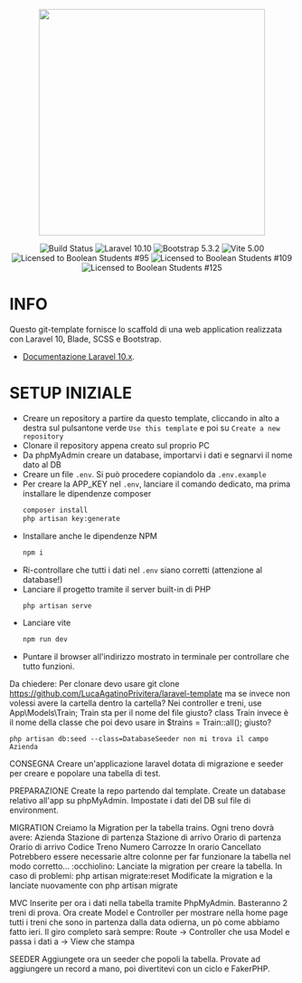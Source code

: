 <p align="center"><a href="https://laravel.com" target="_blank"><img src="https://raw.githubusercontent.com/laravel/art/master/logo-lockup/5%20SVG/2%20CMYK/1%20Full%20Color/laravel-logolockup-cmyk-red.svg" width="400"></a></p>

<p align="center">
<img src="https://img.shields.io/badge/template-tested-green" alt="Build Status">
<img src="https://img.shields.io/badge/laravel-10.10-red" alt="Laravel 10.10" />
<img src="https://img.shields.io/badge/bootstrap-5.3.2-red" alt="Bootstrap 5.3.2" />
<img src="https://img.shields.io/badge/vite-5.00-red" alt="Vite 5.00" />
<br>
<img src="https://img.shields.io/badge/license-boolean_95-blue" alt="Licensed to Boolean Students #95" />
<img src="https://img.shields.io/badge/license-boolean_109-blue" alt="Licensed to Boolean Students #109" />
<img src="https://img.shields.io/badge/license-boolean_125-blue" alt="Licensed to Boolean Students #125" />
</p>

# INFO

Questo git-template fornisce lo scaffold di una web application realizzata con Laravel 10, Blade, SCSS e Bootstrap. 

- [Documentazione Laravel 10.x](https://laravel.com/docs/10.x).

# SETUP INIZIALE

- Creare un repository a partire da questo template, cliccando in alto a destra sul pulsantone verde `Use this template` e poi su `Create a new repository`
- Clonare il repository appena creato sul proprio PC
- Da phpMyAdmin creare un database, importarvi i dati e segnarvi il nome dato al DB
- Creare un file `.env`. Si può procedere copiandolo da `.env.example`
- Per creare la APP_KEY nel `.env`, lanciare il comando dedicato, ma prima installare le dipendenze composer
	```bash
    composer install
	php artisan key:generate
	```
 - Installare anche le dipendenze NPM
	```bash
	npm i
	```
- Ri-controllare che tutti i dati nel `.env` siano corretti (attenzione al database!)
- Lanciare il progetto tramite il server built-in di PHP
	```bash
	php artisan serve
	```
- Lanciare vite
	```bash
	npm run dev
	```
- Puntare il browser all'indirizzo mostrato in terminale per controllare che tutto funzioni.


Da chiedere: 
	Per clonare devo usare git clone https://github.com/LucaAgatinoPrivitera/laravel-template ma se invece non volessi avere la cartella dentro la cartella?
	Nei controller e treni, use App\Models\Train; Train sta per il nome del file giusto?
		class Train invece è il nome della classe che poi devo usare in $trains = Train::all(); giusto?
	
	php artisan db:seed --class=DatabaseSeeder non mi trova il campo Azienda




CONSEGNA
Creare un'applicazione laravel dotata di migrazione e seeder per creare e popolare una tabella di test.

PREPARAZIONE
Create la repo partendo dal template.
Create un database relativo all'app su phpMyAdmin.
Impostate i dati del DB sul file di environment.

MIGRATION
Creiamo la Migration per la tabella trains. Ogni treno dovrà avere:
Azienda
Stazione di partenza
Stazione di arrivo
Orario di partenza
Orario di arrivo
Codice Treno
Numero Carrozze
In orario
Cancellato
Potrebbero essere necessarie altre colonne per far funzionare la tabella nel modo corretto... :occhiolino:
Lanciate la migration per creare la tabella. In caso di problemi:
php artisan migrate:reset
Modificate la migration e la lanciate nuovamente con
php artisan migrate

MVC
Inserite per ora i dati nella tabella tramite PhpMyAdmin. Basteranno 2 treni di prova.
Ora create Model e Controller per mostrare nella home page tutti i treni che sono in partenza dalla data odierna, un pò come abbiamo fatto ieri.
Il giro completo sarà sempre: Route -> Controller che usa Model e passa i dati a -> View che stampa

SEEDER
Aggiungete ora un seeder che popoli la tabella.
Provate ad aggiungere un record a mano, poi divertitevi con un ciclo e FakerPHP.